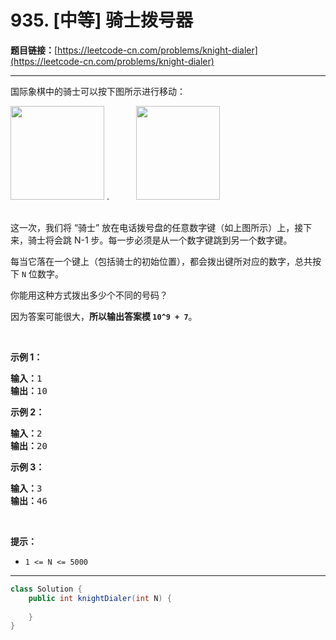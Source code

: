 # 935. [中等] 骑士拨号器

**题目链接：**[https://leetcode-cn.com/problems/knight-dialer](https://leetcode-cn.com/problems/knight-dialer)

---

<div class="content__1Y2H">
 <div class="notranslate">
  <p>国际象棋中的骑士可以按下图所示进行移动：</p> 
  <p><img style="height: 150px; width: 150px;" src="/aliyun-lc-upload/uploads/2018/11/03/knight.png" alt="">&nbsp;.&nbsp; &nbsp; &nbsp; &nbsp; &nbsp; &nbsp;<img style="height: 150px; width: 134px;" src="/aliyun-lc-upload/uploads/2018/11/03/keypad.png" alt=""></p> 
  <p><br> 这一次，我们将&nbsp;“骑士” 放在电话拨号盘的任意数字键（如上图所示）上，接下来，骑士将会跳&nbsp;N-1 步。每一步必须是从一个数字键跳到另一个数字键。</p> 
  <p>每当它落在一个键上（包括骑士的初始位置），都会拨出键所对应的数字，总共按下&nbsp;<code>N</code> 位数字。</p> 
  <p>你能用这种方式拨出多少个不同的号码？</p> 
  <p>因为答案可能很大，<strong>所以输出答案模&nbsp;<code>10^9 + 7</code></strong>。</p> 
  <p>&nbsp;</p> 
  <ul> 
  </ul> 
  <p><strong>示例 1：</strong></p> 
  <pre class="language-text"><strong>输入：</strong>1
<strong>输出：</strong>10
</pre> 
  <p><strong>示例 2：</strong></p> 
  <pre class="language-text"><strong>输入：</strong>2
<strong>输出：</strong>20
</pre> 
  <p><strong>示例 3：</strong></p> 
  <pre class="language-text"><strong>输入：</strong>3
<strong>输出：</strong>46
</pre> 
  <p>&nbsp;</p> 
  <p><strong>提示：</strong></p> 
  <ul> 
   <li><code>1 &lt;= N &lt;= 5000</code></li> 
  </ul> 
 </div>
</div>

---

```java
class Solution {
    public int knightDialer(int N) {
        
    }
}
```